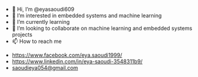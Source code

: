 - 👋 Hi, I’m @eyasaoudi609
- 👀 I’m interested in embedded systems and machine learning
- 🌱 I’m currently learning 
- 💞️ I’m looking to collaborate on machine learning and embedded systems projects
- 📫 How to reach me 
* https://www.facebook.com/eya.saoudi1999/
* https://www.linkedin.com/in/eya-saoudi-3548311b9/
* saoudieya054@gmail.com
<!---
eyasaoudi609/eyasaoudi609 is a ✨ special ✨ repository because its `README.md` (this file) appears on your GitHub profile.
You can click the Preview link to take a look at your changes.
--->

